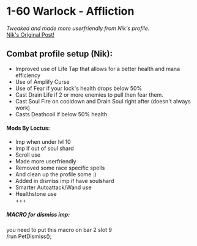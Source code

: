 # 1-60 Warlock - Affliction
_Tweaked and made more userfriendly from Nik's profile._  
[Nik's Original Post!](http://vanillabotter.com/forum/viewtopic.php?f=19&t=149)

## Combat profile setup (Nik):  
- Improved use of Life Tap that allows for a better health and mana efficiency
- Use of Amplify Curse
- Use of Fear if your lock's health drops below 50%
- Cast Drain Life if 2 or more enemies to pull then fear them.
- Cast Soul Fire on cooldown and Drain Soul right after (doesn't always work)
- Casts Deathcoil if below 50% health

#### Mods By Loctus:  
- Imp when under lvl 10
- Imp if out of soul shard
- Scroll use
- Made more userfriendly
- Removed some race specific spells
- And clean up the profile some :)
- Added in dismiss imp if have soulshard
- Smarter Autoattack/Wand use
- Healthstone use  
+++


##### MACRO for dismiss imp:  
you need to put this macro on bar 2 slot 9  
/run PetDismiss();

